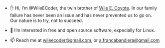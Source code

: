 - ✋ Hi, I’m @WileECoder, the twin brother of [Wile E. Coyote](https://en.wikipedia.org/wiki/Wile_E._Coyote_and_the_Road_Runner).
In our family failure has never been an issue and has never prevented us to go on. Our nature is to try, not to succeed.

- 👀 I’m interested in free and open source software, expecially for Linux.
- 📫 Reach me at wileecoder@gmail.com, or a.francabandiera@gmail.com

<!---
WileECoder/WileECoder is a ✨ special ✨ repository because its `README.md` (this file) appears on your GitHub profile.
You can click the Preview link to take a look at your changes.
--->
